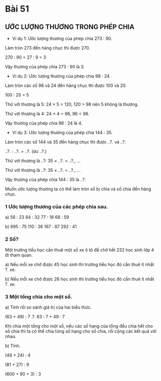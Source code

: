 # Bài 51

## ƯỚC LƯỢNG THƯƠNG TRONG PHÉP CHIA

- Ví dụ 1: Ước lượng thương của phép chia 273 : 90.

Làm tròn 273 đến hàng chục thì được 270.

270 : 90 = 27 : 9 = 3

Vậy thương của phép chia 273 : 90 là 3.

- Ví dụ 2: Ước lượng thương của phép chia 98 : 24.

Làm tròn các số 98 và 24 đến hàng chục thì được 100 và 20.

100 : 20 = 5

Thử với thương là 5: 24 × 5 = 120, 120 > 98 nên 5 không là thương.

Thử với thương là 4: 24 × 4 = 96, 96 < 98.

Vậy thương của phép chia 98 : 24 là 4.

- Ví dụ 3: Ước lượng thương của phép chia 144 : 35.

Làm tròn các số 144 và 35 đến hàng chục thì được ..?. và ..?.

..?. : ..?. = ..?. (dư ..?.)

Thử với thương là ..?: 35 × ..?. = ..?., ...

Thử với thương là ..?: 35 × ..?. = ..?., ...

Vậy thương của phép chia 144 : 35 là ..?.

Muốn ước lượng thương ta có thể làm tròn số bị chia và số chia đến hàng chục.

### 1 Ước lượng thương của các phép chia sau.

a) 56 : 23 84 : 32 77 : 18 68 : 59

b) 695 : 75 110 : 36 167 : 87 292 : 41

### 2 Số?
Một trường tiểu học cần thuê một số xe ô tô để chở hết 232 học sinh lớp 4 đi tham quan.

a) Nếu mỗi xe chở được 45 học sinh thì trường tiểu học đó cần thuê ít nhất ?. xe.

b) Nếu mỗi xe chở được 26 học sinh thì trường tiểu học đó cần thuê ít nhất ?. xe.

### 3 Một tổng chia cho một số.
a) Tính rồi so sánh giá trị của hai biểu thức.

(63 + 49) : 7 .?. 63 : 7 + 49 : 7

Khi chia một tổng cho một số, nếu các số hạng của tổng đều chia hết cho số chia thì ta có thể chia từng số hạng cho số chia, rồi cộng các kết quả với nhau.

b) Tính.

(48 + 24) : 4

(81 + 27) : 9

(600 + 90 + 3) : 3
